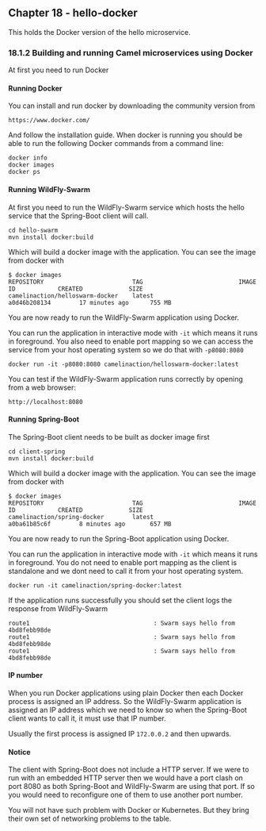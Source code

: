 Chapter 18 - hello-docker
-----------------------------

This holds the Docker version of the hello microservice.

### 18.1.2 Building and running Camel microservices using Docker

At first you need to run Docker

#### Running Docker

You can install and run docker by downloading the community version from

    https://www.docker.com/
    
And follow the installation guide. When docker is running you should be able to run
the following Docker commands from a command line:
    
    docker info
    docker images
    docker ps
    
#### Running WildFly-Swarm

At first you need to run the WildFly-Swarm service which hosts the hello service 
that the Spring-Boot client will call.

    cd hello-swarm
    mvn install docker:build
    
Which will build a docker image with the application. You can see the image from docker with
 
    $ docker images
    REPOSITORY                         TAG                           IMAGE ID            CREATED             SIZE
    camelinaction/helloswarm-docker    latest                        a0d46b208134        17 minutes ago      755 MB

You are now ready to run the WildFly-Swarm application using Docker.

You can run the application in interactive mode with `-it` which means it runs in foreground.
You also need to enable port mapping so we can access the service from your host operating system
so we do that with `-p8080:8080`

    docker run -it -p8080:8080 camelinaction/helloswarm-docker:latest 

You can test if the WildFly-Swarm application runs correctly by opening from a web browser:

    http://localhost:8080

#### Running Spring-Boot    

The Spring-Boot client needs to be built as docker image first 

    cd client-spring
    mvn install docker:build
    
Which will build a docker image with the application. You can see the image from docker with
 
    $ docker images
    REPOSITORY                         TAG                           IMAGE ID            CREATED             SIZE
    camelinaction/spring-docker        latest                        a0ba61b85c6f        8 minutes ago       657 MB

You are now ready to run the Spring-Boot application using Docker.

You can run the application in interactive mode with `-it` which means it runs in foreground.
You do not need to enable port mapping as the client is standalone and we dont need to call it from
your host operating system.

    docker run -it camelinaction/spring-docker:latest 

If the application runs successfully you should set the client logs the response from WildFly-Swarm

    route1                                   : Swarm says hello from 4bd8febb98de
    route1                                   : Swarm says hello from 4bd8febb98de
    route1                                   : Swarm says hello from 4bd8febb98de

#### IP number

When you run Docker applications using plain Docker then each Docker process is assigned
an IP address. So the WildFly-Swarm application is assigned an IP address which we need
to know so when the Spring-Boot client wants to call it, it must use that IP number.

Usually the first process is assigned IP `172.0.0.2` and then upwards.


#### Notice

The client with Spring-Boot does not include a HTTP server. If we were
to run with an embedded HTTP server then we would have a port clash on port 8080
as both Spring-Boot and WildFly-Swarm are using that port. If so you would need
to reconfigure one of them to use another port number.
    
You will not have such problem with Docker or Kubernetes. But they bring their
own set of networking problems to the table.  
